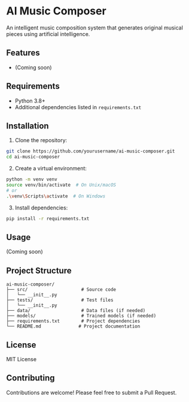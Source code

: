 # AI Music Composer

An intelligent music composition system that generates original musical pieces using artificial intelligence.

## Features
- (Coming soon)

## Requirements
- Python 3.8+
- Additional dependencies listed in `requirements.txt`

## Installation
1. Clone the repository:
```bash
git clone https://github.com/yourusername/ai-music-composer.git
cd ai-music-composer
```

2. Create a virtual environment:
```bash
python -m venv venv
source venv/bin/activate  # On Unix/macOS
# or
.\venv\Scripts\activate  # On Windows
```

3. Install dependencies:
```bash
pip install -r requirements.txt
```

## Usage
(Coming soon)

## Project Structure
```
ai-music-composer/
├── src/                    # Source code
│   └── __init__.py
├── tests/                  # Test files
│   └── __init__.py
├── data/                   # Data files (if needed)
├── models/                 # Trained models (if needed)
├── requirements.txt        # Project dependencies
└── README.md              # Project documentation
```

## License
MIT License

## Contributing
Contributions are welcome! Please feel free to submit a Pull Request. 